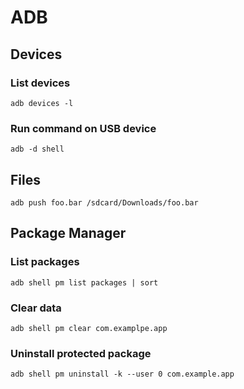 # ADB

## Devices

### List devices

`adb devices -l`

### Run command on USB device

`adb -d shell`

## Files

`adb push foo.bar /sdcard/Downloads/foo.bar`

## Package Manager

### List packages

`adb shell pm list packages | sort`

### Clear data

`adb shell pm clear com.examplpe.app`

### Uninstall protected package

`adb shell pm uninstall -k --user 0 com.example.app`
